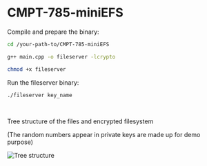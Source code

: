 # CMPT-785-miniEFS

Compile and prepare the binary:

```bash
cd /your-path-to/CMPT-785-miniEFS

g++ main.cpp -o fileserver -lcrypto

chmod +x fileserver
```



Run the fileserver binary:

```bash
./fileserver key_name
```

<br>

Tree structure of the files and encrypted filesystem

(The random numbers appear in private keys are made up for demo purpose)

![Tree structure](https://user-images.githubusercontent.com/26541990/219987892-ca6fe9d9-4531-42de-b08c-916c1a98e83f.png)

